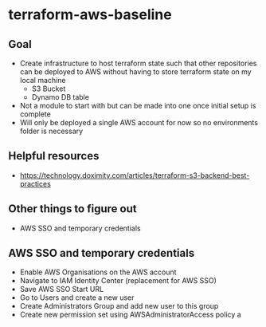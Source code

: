 # terraform-aws-baseline

## Goal

-   Create infrastructure to host terraform state such that other repositories can be deployed to AWS without having to store terraform state on my local machine
    -   S3 Bucket
    -   Dynamo DB table
-   Not a module to start with but can be made into one once initial setup is complete
-   Will only be deployed a single AWS account for now so no environments folder is necessary

## Helpful resources

- https://technology.doximity.com/articles/terraform-s3-backend-best-practices

## Other things to figure out

- AWS SSO and temporary credentials


## AWS SSO and temporary credentials

- Enable AWS Organisations on the AWS account
- Navigate to IAM Identity Center (replacement for AWS SSO)
- Save AWS SSO Start URL
- Go to Users and create a new user
- Create Administrators Group and add new user to this group
- Create new permission set using AWSAdministratorAccess policy a

